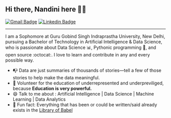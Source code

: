 
## Hi there, Nandini here 👋🏼
[![Gmail Badge](https://img.shields.io/badge/-nandinisingh5may@gmail.com-c14438?style=flat&logo=Gmail&logoColor=white)](mailto:nandinisingh5may@gmail.com "Connect via Email")
[![Linkedin Badge](https://img.shields.io/badge/-Nandini%20Singh-0072b1?style=flat&logo=Linkedin&logoColor=white)](https://www.linkedin.com/in/nandini-singh-bb7154159/ "Connect on LinkedIn")

---
I am a Sophomore at Guru Gobind Singh Indraprastha University, New Delhi, pursuing a Bachelor of Technology in Artificial Intelligence & Data Science, who is passionate about Data Science :bar_chart:, Pythonic programming :snake:, and open source :octocat:. I love to learn and contribute in any and every possible way.

- 📭 Data are just summaries of thousands of stories—tell a few of those stories to help make the data meaningful.
- 💬 Volunteer for the education of underrepresented and underpreviliged, because **Education is very powerful.**
- 😄 Talk to me about : Artificial Intelligence | Data Science | Machine Learning | Data Analytics 
- 👾 Fun fact: Everything that has been or could be written/said already exists in the [Library of Babel](https://libraryofbabel.info/)
